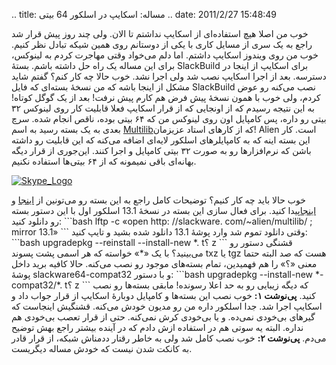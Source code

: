 .. title: مساله‌: اسکایپ در اسلکور 64 بیتی .. date: 2011/2/27 15:48:49

خوب من اصلا هیچ استفاده‌ای از اسکایپ نداشتم تا الان‌. ولی چند روز پیش
قرار شد راجع به یک سری از مسایل کاری با یکی از دوستانم روی همین شیکه
تبادل نظر کنیم‌. خوب من روی ویندوز اسکایپ داشتم‌. اما دلم می‌خواد وقتی
مهاجرت کردم به لینوکس‌، برای این مساله یک راه حل داشته باشم‌. بستهٔ
SlackBuild برای اسکایپ از اینجا در دسترسه‌. بعد از اجرا اسکایپ نصب شد
ولی اجرا نشد‌. خوب حالا چه کار کنم‌؟ گفتم شاید مشکل از اینجا باشه که من
نسخهٔ بسته‌ای که فایل SlackBuild نصب می‌کنه رو عوض کردم‌، ولی خوب با
همون نسخهٔ پیش فرض هم کارم پیش نرفت‌! بعد از یک گوگل کوتاه‌! به این
نتیجه رسیدم که از اونجایی که از قرار اسکایپ فعلا قابلیت کار روی لینوکس
۳۲ بیتی رو داره‌، پس کامپایل اون روی لینوکس من که ۶۴ بیتی بوده‌، ناقص
انجام شده‌. سرچ بعدی به یک بسته رسید به اسم
[Multilib](http://alien.slackbook.org/dokuwiki/doku.php?id=slackware:multilib "Slackware 64 Multilab")که
از کار‌های استاد عزیزمان‌! Alien است. کار این بسته اینه که به
کامپایلر‌های اسلکور لایه‌ای اضافه می‌کنه که این قابلیت رو داشته باشن که
نرم‌افزار‌ها رو به صورت ۳۲ بیتی کامپایل و اجرا کنند‌. این‌جوری از قرار
دیگه بهانه‌ای باقی نمیمونه که از ۶۴ بیتی‌ها استفاده نکنیم‌.

[![](http://shahinism.files.wordpress.com/2011/02/skype_logo.gif "Skype_Logo")](http://shahinism.files.wordpress.com/2011/02/skype_logo.gif)

خوب حالا باید چه کار کنیم‌؟ توضیحات کامل راجع به این بسته رو می‌تونین از
[اینجا](http://alien.slackbook.org/dokuwiki/doku.php?id=slackware:multilib "Multilab Wiki")
و
[اینجا](http://connie.slackware.com/~alien/multilib/ "Multilab page")پیدا
کنید‌. برای فعال سازی این بسته در نسخهٔ 13.1 اسلکور اول با این دستور
بسته رو دانلود کنید‌: \`\`\`bash lftp -c «open http: //slackware.
com/\~alien/multilib/ ; mirror 13.1» \`\`\` وقتی دانلود تموم شد وارد
پوشهٔ 13.1 دانلود شده بشید و تایپ کنید‌: \`\`\`bash
upgradepkg --reinstall --install-new \*. t؟ z \`\`\` قشنگی دستور رو
می‌بینید‌؟ با یک «\*» خواسته که هر اسمی پشت پسوند txz یا tgz هست که صد
البته حتما معنی «؟» را هم فهمیدین‌، تمام بسته‌های موجود رو نصب می‌کنه‌.
حالا کافیه برید داخل پوشهٔ slackware64-compat32 و با دستور‌: \`\`\`bash
upgradepkg --install-new \*-compat32/\*. t؟ z \`\`\` که دیگه زیبایی رو
به حد اعلا رسونده‌! مابقی بسته‌ها رو نصب کنید‌. **پی‌نوشت‌ ۱‌:** خوب نصب
این بسته‌ها و کامپایل دوبارهٔ اسکایپ از قرار جواب داد و اسکایپ اجرا شد‌.
جدا اسلکور داره من رو مدیون خودش می‌کنه‌. قشنگیش اینجاست که گیر‌های
بی‌خودی نمی‌ده‌. و یا بی‌خودی کرش نمی‌کنه‌. حتی از قرار تعصب بی‌خودی هم
نداره‌. البته یه سوتی هم در استفاده ازش دادم که در آینده بیشتر راجع بهش
توضیح می‌دم‌. **پی‌نوشت ۲‌:** خوب نصب کامل شد ولی به خاطر رقتار ددمناش
شبکه‌، از قرار قادر به کانکت شدن نیست که خودش مساله دیگریست‌.
